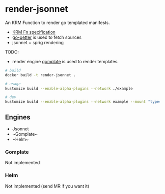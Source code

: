 # render-jsonnet

An KRM Function to render go templated manifests. 

- [KRM Fn specification](https://github.com/kubernetes-sigs/kustomize/blob/master/cmd/config/docs/api-conventions/functions-spec.md)
- [go-getter](https://github.com/hashicorp/go-getter) is used to fetch sources
- jsonnet + sprig rendering

TODO:
- render engine [gomplate](https://gomplate.ca/) is used to render templates

```sh
# build
docker build -t render-jsonnet . 

# usage
kustomize build --enable-alpha-plugins --network ./example 

# dev
kustomize build --enable-alpha-plugins --network example --mount "type=bind,rw=true,src=$PWD/tmp,dst=/tmp"
```


## Engines

- Jsonnet
- ~Gomplate~
- ~Helm~

### Gomplate

Not implemented

### Helm

Not implemented (send MR if you want it)
